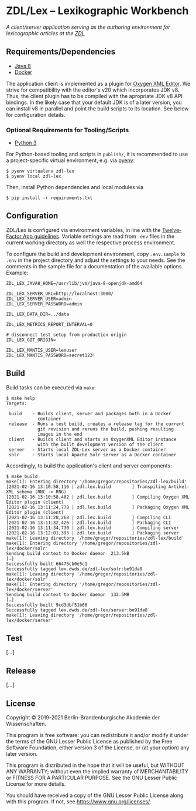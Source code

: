 # ZDL/Lex – Lexikographic Workbench

_A client/server application serving as the authoring environment for
lexicographic articles at the [ZDL](https://www.zdl.org/)_

## Requirements/Dependencies

* [Java 8](https://packages.debian.org/search?keywords=openjdk-8-jdk)
* [Docker](https://www.docker.com/)

The application client is implemented as a plugin for [Oxygen XML
Editor](https://www.oxygenxml.com/). We strive for compatibility with the
editor's v20 which incorporates JDK v8. Thus, the client plugin has to be
compiled with the apropriate JDK v8 API bindings. In the likely case that your
default JDK is of a later version, you can install v8 in parallel and point the
build scripts to its location. See below for configuration details.

### Optional Requirements for Tooling/Scripts

* [Python 3](https://www.python.org/)

For Python-based tooling and scripts in `publish/`, it is recommended to use a
project-specific virtual environment, e.g. via
[pyenv](https://github.com/pyenv/pyenv):

```plaintext
$ pyenv virtualenv zdl-lex
$ pyenv local zdl-lex
```

Then, install Python dependencies and local modules via

```plaintext
$ pip install -r requirements.txt
```

## Configuration

ZDL/Lex is configured via environment variables, in line with the [Twelve-Factor
App guidelines](https://12factor.net/). Variable settings are read from `.env`
files in the current working directory as well the respective process
environment.

To configure the build and development environment, copy `.env.sample` to `.env`
in the project directory and adjust the settings to your needs. See the comments
in the sample file for a documentation of the available options. Example:

```
ZDL_LEX_JAVA8_HOME=/usr/lib/jvm/java-8-openjdk-amd64

ZDL_LEX_SERVER_URL=http://localhost:3000/
ZDL_LEX_SERVER_USER=admin
ZDL_LEX_SERVER_PASSWORD=admin

ZDL_LEX_DATA_DIR=../data

ZDL_LEX_METRICS_REPORT_INTERVAL=0

# disconnect test setup from production origin
ZDL_LEX_GIT_ORIGIN=

ZDL_LEX_MANTIS_USER=lexuser
ZDL_LEX_MANTIS_PASSWORD=secret123!
```

## Build

Build tasks can be executed via `make`:

```plaintext
$ make help
Targets:

 build    - Builds client, server and packages both in a Docker
            container
 release  - Runs a test build, creates a release tag for the current
            git revision and reruns the build, pushing resulting
            images in the end
 client   - Builds client and starts an OxygenXML Editor instance
            with the built development version of the client
 server   - Starts local ZDL-Lex server as a Docker container
 solr     - Starts local Apache Solr server as a Docker container
```

Accordingly, to build the application's client and server components:

```
$ make build
make[1]: Entering directory '/home/gregor/repositories/zdl-lex/build'
[2021-02-16 13:10:58,116 | zdl.lex.build        ] Transpiling Artikel-XML schema (RNC -> RNG)
[2021-02-16 13:10:58,402 | zdl.lex.build        ] Compiling Oxygen XML Editor plugin (client)
[2021-02-16 13:11:24,778 | zdl.lex.build        ] Packaging Oxygen XML Editor plugin (client)
[2021-02-16 13:11:28,268 | zdl.lex.build        ] Compiling CLI
[2021-02-16 13:11:32,426 | zdl.lex.build        ] Packaging CLI
[2021-02-16 13:11:34,730 | zdl.lex.build        ] Compiling server
[2021-02-16 13:12:01,395 | zdl.lex.build        ] Packaging server
make[1]: Leaving directory '/home/gregor/repositories/zdl-lex/build'
make[1]: Entering directory '/home/gregor/repositories/zdl-lex/docker/solr'
Sending build context to Docker daemon  213.5kB
[…]
Successfully built 66475cb0e5c1
Successfully tagged lex.dwds.de/zdl-lex/solr:be91da8
make[1]: Leaving directory '/home/gregor/repositories/zdl-lex/docker/solr'
make[1]: Entering directory '/home/gregor/repositories/zdl-lex/docker/server'
Sending build context to Docker daemon  132.5MB
[…]
Successfully built 9cd3dbf51b66
Successfully tagged lex.dwds.de/zdl-lex/server:be91da8
make[1]: Leaving directory '/home/gregor/repositories/zdl-lex/docker/server'
```

## Test

[…]

## Release

[…]

## License

Copyright © 2019-2021 Berlin-Brandenburgische Akademie der Wissenschaften.

This program is free software: you can redistribute it and/or modify
it under the terms of the GNU Lesser Public License as published by
the Free Software Foundation, either version 3 of the License, or
(at your option) any later version.

This program is distributed in the hope that it will be useful,
but WITHOUT ANY WARRANTY; without even the implied warranty of
MERCHANTABILITY or FITNESS FOR A PARTICULAR PURPOSE.  See the
GNU Lesser Public License for more details.

You should have received a copy of the GNU Lesser Public License
along with this program.  If not, see <https://www.gnu.org/licenses/>.
